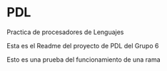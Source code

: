 # PDL
Practica de procesadores de Lenguajes

Esta es el Readme del proyecto de PDL del Grupo 6

Esto es una prueba del funcionamiento de una rama
